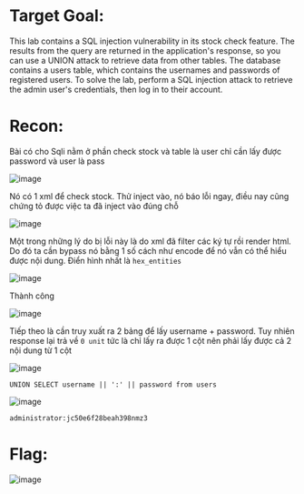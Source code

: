 # Target Goal: 

This lab contains a SQL injection vulnerability in its stock check feature. The results from the query are returned in the application's response, so you can use a UNION attack to retrieve data from other tables.
The database contains a users table, which contains the usernames and passwords of registered users. To solve the lab, perform a SQL injection attack to retrieve the admin user's credentials, then log in to their account.

# Recon:

Bài có cho Sqli nằm ở phần check stock và table là user chỉ cần lấy được password và user là pass

![image](https://github.com/vanniichan/Portswigger/assets/112863484/5711d018-15b7-4fea-9745-343fcfd01c93)

Nó có 1 xml để check stock. Thử inject vào, nó báo lỗi ngay, điều nay cũng chứng tỏ được việc ta đã inject vào đúng chỗ

![image](https://github.com/vanniichan/Portswigger/assets/112863484/72eebe3c-6b1f-40b3-899a-bcbee5a94d1d)

Một trong những lý do bị lỗi này là do xml đã filter các ký tự rồi render html. Do đó ta cần bypass nó bằng 1 số cách như encode để nó vẫn có thể hiểu được nội dung. Điển hình nhất là `hex_entities`

![image](https://github.com/vanniichan/Portswigger/assets/112863484/85bce58f-2909-4afc-9e2b-2ff2410624f6)

Thành công 

![image](https://github.com/vanniichan/Portswigger/assets/112863484/4519ad33-374c-4c33-a4ce-50cbfd634198)

Tiếp theo là cần truy xuất ra 2 bảng để lấy username + password. Tuy nhiên response lại trả về `0 unit` tức là chỉ lấy ra được 1 cột nên phải lấy được cả 2 nội dung từ 1 cột

![image](https://github.com/vanniichan/Portswigger/assets/112863484/0ef0ecec-fe68-44a6-b56e-2858d8c38293)

`UNION SELECT username || ':' || password from users`

![image](https://github.com/vanniichan/Portswigger/assets/112863484/39efa368-9c59-41a7-a820-d44b8d6d933b)

`administrator:jc50e6f28beah398nmz3`

# Flag:

![image](https://github.com/vanniichan/Portswigger/assets/112863484/b3159bc4-3db1-466d-9487-e1e726ab40b7)

